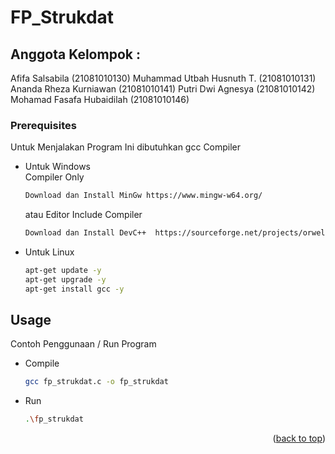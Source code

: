 ﻿# FP_Strukdat

## Anggota Kelompok :

Afifa Salsabila			(21081010130)
Muhammad Utbah Husnuth T.	(21081010131)
Ananda Rheza Kurniawan	(21081010141)
Putri Dwi Agnesya			(21081010142)
Mohamad Fasafa Hubaidilah	(21081010146)

### Prerequisites
Untuk Menjalakan Program Ini dibutuhkan gcc Compiler

* Untuk Windows<br />
  Compiler Only
  ```sh
  Download dan Install MinGw https://www.mingw-w64.org/
  ```
  atau 
  Editor Include Compiler
  ```sh
  Download dan Install DevC++  https://sourceforge.net/projects/orwelldevcpp/
  ```
* Untuk Linux
  ```sh
  apt-get update -y 
  apt-get upgrade -y
  apt-get install gcc -y
  ```

<!-- USAGE EXAMPLES -->
## Usage

Contoh Penggunaan / Run Program
* Compile
  ```sh
  gcc fp_strukdat.c -o fp_strukdat
  ```
* Run
  ```sh
  .\fp_strukdat
  ```

<p align="right">(<a href="#readme-top">back to top</a>)</p>

